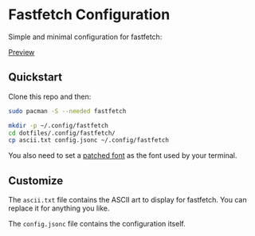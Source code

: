 # Fastfetch Configuration

Simple and minimal configuration for fastfetch:

[Preview](../../assets/screenshots/fastfetch_preview.png)

## Quickstart

Clone this repo and then:

```sh
sudo pacman -S --needed fastfetch

mkdir -p ~/.config/fastfetch
cd dotfiles/.config/fastfetch/
cp ascii.txt config.jsonc ~/.config/fastfetch
```

You also need to set a [patched font](https://www.nerdfonts.com/font-downloads)
as the font used by your terminal.

## Customize

The `ascii.txt` file contains the ASCII art to display for fastfetch. You can
replace it for anything you like.

The `config.jsonc` file contains the configuration itself.
